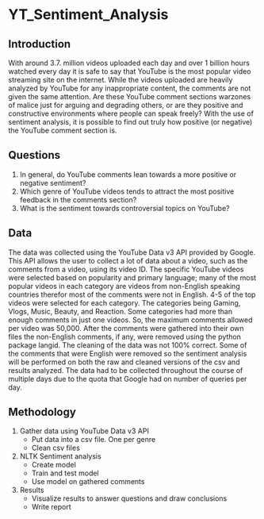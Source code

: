 # YT_Sentiment_Analysis

## Introduction
With around 3.7. million videos uploaded each day and over 1 billion hours watched every day it is safe to say that YouTube is the most popular video streaming site on the internet. While the videos uploaded are heavily analyzed by YouTube for any inappropriate content, the comments are not given the same attention. Are these YouTube comment sections warzones of malice just for arguing and degrading others, or are they positive and constructive environments where people can speak freely? With the use of sentiment analysis, it is possible to find out truly how positive (or negative) the YouTube comment section is.

## Questions
1. In general, do YouTube comments lean towards a more positive or negative sentiment? 
2. Which genre of YouTube videos tends to attract the most positive feedback in the comments section? 
3. What is the sentiment towards controversial topics on YouTube?

## Data
The data was collected using the YouTube Data v3 API provided by Google. This API allows the user to collect a lot of data about a video, such as the comments from a video, using its video ID. The specific YouTube videos were selected based on popularity and primary language; many of the most popular videos in each category are videos from non-English speaking countries therefor most of the comments were not in English. 4-5 of the top videos were selected for each category. The categories being Gaming, Vlogs, Music, Beauty, and Reaction. Some categories had more than enough comments in just one videos. So, the maximum comments allowed per video was 50,000. After the comments were gathered into their own files the non-English comments, if any, were removed using the python package langid. The cleaning of the data was not 100% correct. Some of the comments that were English were removed so the sentiment analysis will be performed on both the raw and cleaned versions of the csv and results analyzed.  The data had to be collected throughout the course of multiple days due to the quota that Google had on number of queries per day.

## Methodology
1.	Gather data using YouTube Data v3 API
    -   Put data into a csv file. One per genre
    -	Clean csv files
2.	NLTK Sentiment analysis
    -	Create model
    -	Train and test model
    -	Use model on gathered comments
3.	Results
    -	Visualize results to answer questions and draw conclusions
    -	Write report



